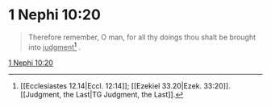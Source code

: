 # 1 Nephi 10:20

> Therefore remember, O man, for all thy doings thou shalt be brought into <u>judgment</u>[^a] .

[1 Nephi 10:20](https://www.churchofjesuschrist.org/study/scriptures/bofm/1-ne/10?lang=eng&id=p20#p20)


[^a]: [[Ecclesiastes 12.14|Eccl. 12:14]]; [[Ezekiel 33.20|Ezek. 33:20]]. [[Judgment, the Last|TG Judgment, the Last]].  
